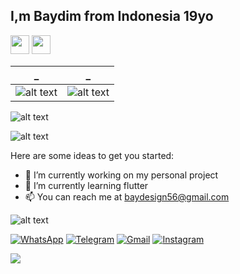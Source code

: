 
## I,m Baydim from Indonesia 19yo
<img 
src="https://camo.githubusercontent.com/e8e7b06ecf583bc040eb60e44eb5b8e0ecc5421320a92929ce21522dbc34c891/68747470733a2f2f6d656469612e67697068792e636f6d2f6d656469612f6876524a434c467a6361737252346961377a2f67697068792e676966" data-canonical-src="https://gyazo.com/eb5c5741b6a9a16c692170a41a49c858.png" width="30" />
<img src="https://camo.githubusercontent.com/d3359cb00ab0b5ed8f2e1fe3fceb4fbaf3b614340f8c0db99c17b9f50b351770/68747470733a2f2f656d6f6a69732e736c61636b6d6f6a69732e636f6d2f656d6f6a69732f696d616765732f313533313834393433302f343234362f626c6f622d73756e676c61737365732e6769663f31353331383439343330" data-canonical-src="https://gyazo.com/eb5c5741b6a9a16c692170a41a49c858.png" width="30" />


| _ | _ |
| :---: | :---: |
| ![alt text](https://github-readme-stats.vercel.app/api?username=baydim&show_icons=true&hide=&count_private=true&title_color=026700&text_color=026700&icon_color=026700&bg_color=18182400&hide_border=true&show_icons=true)   | ![alt text](https://github-readme-streak-stats.herokuapp.com/?user=baydim&stroke=026700&background=18182400&ring=026700&fire=026700&currStreakNum=026700&currStreakLabel=026700&sideNums=026700&sideLabels=026700&dates=026700&hide_border=true) |

![alt text](https://activity-graph.herokuapp.com/graph?username=baydim&bg_color=0E111600&color=026700&line=026700&point=B5B8FF&area_color=181824&area=true&hide_border=true&custom_title=GitHub%20Commits%20Graph)

![alt text](https://github-readme-stats.vercel.app/api/top-langs/?username=baydim&langs_count=20&title_color=026700&text_color=026700&icon_color=026700&bg_color=0E111600&hide_border=true&locale=en&custom_title=Top%20%Languages&card_width=100%)

Here are some ideas to get you started:

- 🔭 I’m currently working on my personal project
- 🌱 I’m currently learning flutter
- :mailbox: You can reach me at baydesign56@gmail.com

![alt text](https://github-profile-trophy.vercel.app/?username=baydim)



[![WhatsApp](https://img.shields.io/badge/WhatsApp-25D366?style=for-the-badge&logo=whatsapp&logoColor=white)](https://wa.me/6285735379740)
[![Telegram](https://img.shields.io/badge/Telegram-26A5E4?style=for-the-badge&logo=telegram&logoColor=white)](https://www.t.me/temenyahidrogen)
[![Gmail](https://img.shields.io/badge/Gmail-EA4335?style=for-the-badge&logo=gmail&logoColor=white)](mailto:baydesign56@gmail.com.com?subject=github_message)
[![Instagram](https://img.shields.io/badge/Instagram-CA377D?style=for-the-badge&logo=instagram&logoColor=white)](https://www.instagram.com/baydim18?r=nametag)

![](https://komarev.com/ghpvc/?username=baydim&color=green&label=Views)

